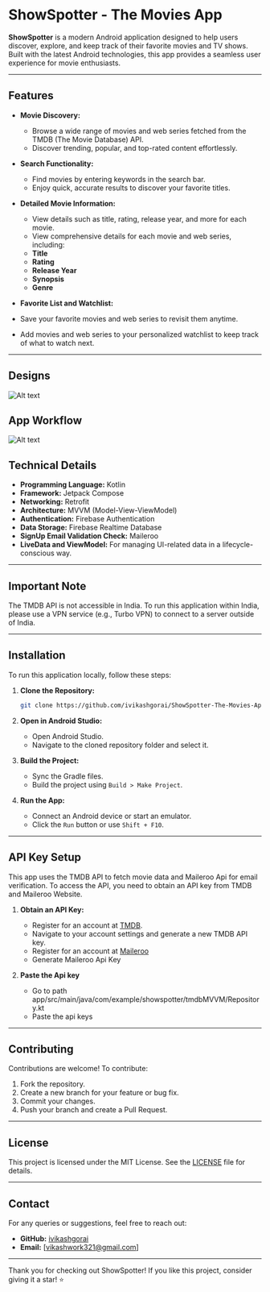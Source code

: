 # ShowSpotter - The Movies App

**ShowSpotter** is a modern Android application designed to help users discover, explore, and keep track of their favorite movies and TV shows. Built with the latest Android technologies, this app provides a seamless user experience for movie enthusiasts.

---


## Features

- **Movie Discovery:**
  - Browse a wide range of movies and web series fetched from the TMDB (The Movie Database) API.
  - Discover trending, popular, and top-rated content effortlessly.

- **Search Functionality:**
  - Find movies by entering keywords in the search bar.
  - Enjoy quick, accurate results to discover your favorite titles.

- **Detailed Movie Information:**
  - View details such as title, rating, release year, and more for each movie.
  - View comprehensive details for each movie and web series, including:
  - **Title**
  - **Rating**
  - **Release Year**
  - **Synopsis**
  - **Genre**

- **Favorite List and Watchlist:**
 - Save your favorite movies and web series to revisit them anytime.
 - Add movies and web series to your personalized watchlist to keep track of what to watch next.

---

## Designs
![Alt text](app/src/main/res/drawable/app_interface.png)

## App Workflow
![Alt text](app/src/main/res/drawable/app_workflow.png)


## Technical Details

- **Programming Language:** Kotlin
- **Framework:** Jetpack Compose
- **Networking:** Retrofit
- **Architecture:** MVVM (Model-View-ViewModel)
- **Authentication:** Firebase Authentication
- **Data Storage:** Firebase Realtime Database
- **SignUp Email Validation Check:** Maileroo
- **LiveData and ViewModel:** For managing UI-related data in a lifecycle-conscious way.

---

## Important Note

The TMDB API is not accessible in India. To run this application within India, please use a VPN service (e.g., Turbo VPN) to connect to a server outside of India.

---

## Installation

To run this application locally, follow these steps:

1. **Clone the Repository:**

   ```bash
   git clone https://github.com/ivikashgorai/ShowSpotter-The-Movies-App.git
   ```

2. **Open in Android Studio:**
   - Open Android Studio.
   - Navigate to the cloned repository folder and select it.

3. **Build the Project:**
   - Sync the Gradle files.
   - Build the project using `Build > Make Project`.

4. **Run the App:**
   - Connect an Android device or start an emulator.
   - Click the `Run` button or use `Shift + F10`.

---

## API Key Setup

This app uses the TMDB API to fetch movie data and Maileroo Api for email verification. To access the API, you need to obtain an API key from TMDB and Maileroo Website.

1. **Obtain an API Key:**
    - Register for an account at [TMDB](https://www.themoviedb.org/).
    - Navigate to your account settings and generate a new TMDB API key.
    - Register for an account at [Maileroo](https://app.maileroo.com/smtp-relay)
    - Generate Maileroo Api Key

2. **Paste the Api key**
    - Go to path app/src/main/java/com/example/showspotter/tmdbMVVM/Repository.kt
    - Paste the api keys

---

## Contributing

Contributions are welcome! To contribute:

1. Fork the repository.
2. Create a new branch for your feature or bug fix.
3. Commit your changes.
4. Push your branch and create a Pull Request.

---

## License

This project is licensed under the MIT License. See the [LICENSE](LICENSE) file for details.

---

## Contact

For any queries or suggestions, feel free to reach out:

- **GitHub:** [ivikashgorai](https://github.com/ivikashgorai)
- **Email:** [vikashwork321@gmail.com]

---

Thank you for checking out ShowSpotter! If you like this project, consider giving it a star! ⭐

